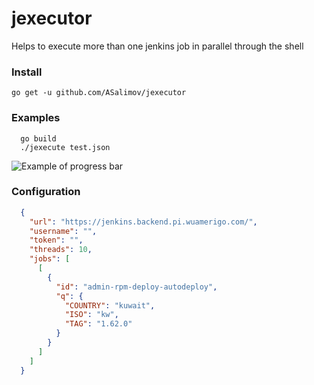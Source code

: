 # jexecutor
Helps to execute more than one jenkins job in parallel through the shell

### Install

    go get -u github.com/ASalimov/jexecutor 
 
### Examples

```
  go build 
  ./jexecute test.json

```
![Example of progress bar](https://github.com/ASalimov/jexecutor/blob/master/jexecutor_demonstrate.gif?raw=true)



### Configuration

```json
  {
    "url": "https://jenkins.backend.pi.wuamerigo.com/",
    "username": "",
    "token": "",
    "threads": 10,
    "jobs": [
      [
        {
          "id": "admin-rpm-deploy-autodeploy",
          "q": {
            "COUNTRY": "kuwait",
            "ISO": "kw",
            "TAG": "1.62.0"
          }
        }
      ]
    ]
  }


```



